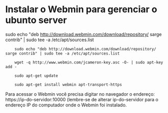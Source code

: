 # Instalar o Webmin para gerenciar o ubunto server

sudo echo "deb http://download.webmin.com/download/repository/ sarge contrib" | sudo tee -a /etc/apt/sources.list

        sudo echo "deb http://download.webmin.com/download/repository/ sarge contrib" | sudo tee -a /etc/apt/sources.list
    
        wget -q http://www.webmin.com/jcameron-key.asc -O- | sudo apt-key add -

        sudo apt-get update

        sudo apt-get install webmin apt-transport-https

<p>Para acessar o Webmin você precisa digitar no navegador o endereço: https://ip-do-servidor:10000 (lembre-se de alterar ip-do-servidor para o endereço IP do computador onde o Webmin foi instalado.</p>